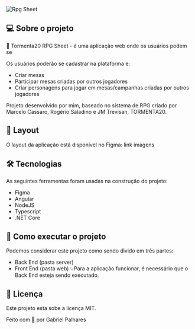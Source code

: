 ![Rpg Sheet](https://user-images.githubusercontent.com/60354322/154341810-e6df3244-59fd-41f7-a342-aa7c2bd05988.png)


## 💻 Sobre o projeto
🧙 Tormenta20 RPG Sheet - é uma aplicação web onde os usuários podem se 

Os usuários poderão se cadastrar na plataforma e:
- Criar mesas
- Participar mesas criadas por outros jogadores
- Criar personagens para jogar em mesas/campanhas criadas por outros jogadores

Projeto desenvolvido por mim, baseado no sistema de RPG criado por  Marcelo Cassaro, Rogério Saladino e JM Trevisan, TORMENTA20.

## 🎨 Layout
O layout da aplicação está disponível no Figma:
link
imagens

## 🛠 Tecnologias
As seguintes ferramentas foram usadas na construção do projeto:

- Figma
- Angular
- NodeJS
- Typescript
- .NET Core

## 🚀 Como executar o projeto
Podemos considerar este projeto como sendo divido em três partes:

- Back End (pasta server)
- Front End (pasta web)
💡Para a aplicação funcionar, é necessário que o Back End esteja sendo executado.

## 📝 Licença
Este projeto esta sobe a licença MIT.

Feito com :purple_heart: por Gabriel Palhares
